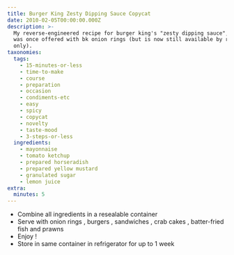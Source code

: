 ```yaml
---
title: Burger King Zesty Dipping Sauce Copycat
date: 2010-02-05T00:00:00.000Z
description: >-
  My reverse-engineered recipe for burger king's "zesty dipping sauce", which
  was once offered with bk onion rings (but is now still available by request
  only).
taxonomies:
  tags:
    - 15-minutes-or-less
    - time-to-make
    - course
    - preparation
    - occasion
    - condiments-etc
    - easy
    - spicy
    - copycat
    - novelty
    - taste-mood
    - 3-steps-or-less
  ingredients:
    - mayonnaise
    - tomato ketchup
    - prepared horseradish
    - prepared yellow mustard
    - granulated sugar
    - lemon juice
extra:
  minutes: 5
---
```

 - Combine all ingredients in a resealable container
 - Serve with onion rings , burgers , sandwiches , crab cakes , batter-fried fish and prawns
 - Enjoy !
 - Store in same container in refrigerator for up to 1 week
